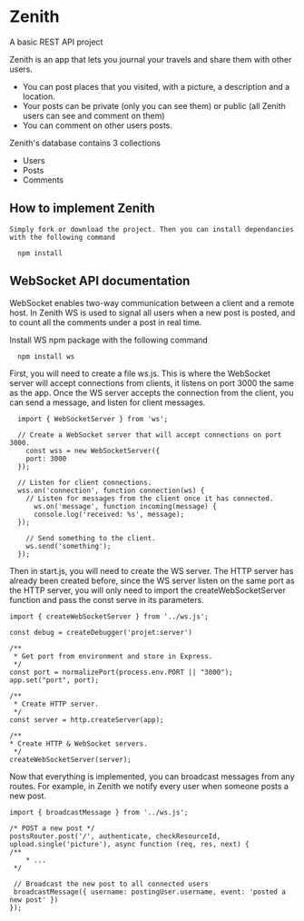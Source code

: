 # Zenith
A basic REST API project

Zenith is an app that lets you journal your travels and share them with other users.

 -  You can post places that you visited, with a picture, a description and a location.
 -  Your posts can be private (only you can see them) or public (all Zenith users can see and comment on them)
 -  You can comment on other users posts.
 
Zenith's database contains 3 collections

 - Users
 - Posts
 - Comments
    
## How to implement Zenith
    
	Simply fork or download the project. Then you can install dependancies with the following command

	  npm install

## WebSocket API documentation

WebSocket enables two-way communication between a client and a remote host. In Zenith WS is used to signal all users when a new post is posted, and to count all the comments under a post in real time.

Install WS npm package with the following command

      npm install ws
      
First, you will need to create a file ws.js. This is where the WebSocket server will accept connections from clients, it listens on port 3000 the same as the app. Once the WS server accepts the connection from the client, you can send a message, and listen for client messages.
 
 
      import { WebSocketServer } from 'ws';
      
      // Create a WebSocket server that will accept connections on port 3000.
        const wss = new WebSocketServer({
        port: 3000
      });
      
      // Listen for client connections.
      wss.on('connection', function connection(ws) {
        // Listen for messages from the client once it has connected.
          ws.on('message', function incoming(message) {
          console.log('received: %s', message);
      });
      
        // Send something to the client.
        ws.send('something');
      });

Then in start.js, you will need to create the WS server. The HTTP server has already been created before, since the WS server listen on the same port as the HTTP server, you will only need to import the createWebSocketServer function and pass the const serve in its parameters.

	import { createWebSocketServer } from '../ws.js';

	const debug = createDebugger('projet:server')
	
	/**
	 * Get port from environment and store in Express.
	 */
	const port = normalizePort(process.env.PORT || "3000");
	app.set("port", port);
	
	/**
	 * Create HTTP server.
	 */
	const server = http.createServer(app);
	
	/**
 	* Create HTTP & WebSocket servers.
	 */
	createWebSocketServer(server);
	
Now that everything is implemented, you can broadcast messages from any routes. For example, in Zenith we notify every user when someone posts a new post.

	import { broadcastMessage } from '../ws.js';

	/* POST a new post */
	postsRouter.post('/', authenticate, checkResourceId, upload.single('picture'), async function (req, res, next) {
	/**
 		* ...
	 */
	 
  	 // Broadcast the new post to all connected users
     broadcastMessage({ username: postingUser.username, event: 'posted a new post' })
	});
